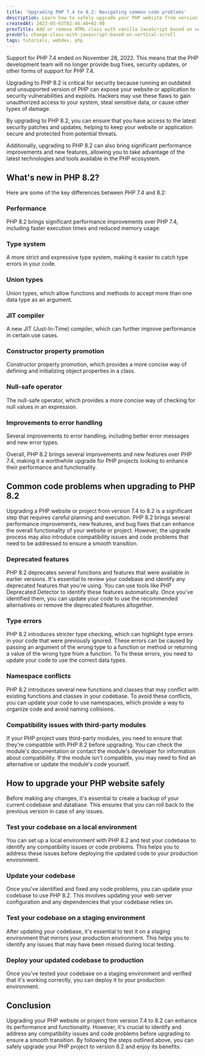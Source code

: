 ```yaml
---
title: 'Upgrading PHP 7.4 to 8.2: Navigating common code problems'
description: Learn how to safely upgrade your PHP website from version 7.4 to 8.2, including how to navigate common code problems and compatibility issues.
createdAt: 2023-05-03T02:46:40+02:00
prevTitle: Add or remove HTML class with vanilla JavaScript based on vertical scroll
prevUrl: change-class-with-javascript-based-on-vertical-scroll
tags: tutorials, webdev, php
---
```


Support for PHP 7.4 ended on November 28, 2022. This means that the PHP development team will no longer provide bug fixes, security updates, or other forms of support for PHP 7.4.

Upgrading to PHP 8.2 is critical for security because running an outdated and unsupported version of PHP can expose your website or application to security vulnerabilities and exploits. Hackers may use these flaws to gain unauthorized access to your system, steal sensitive data, or cause other types of damage.

By upgrading to PHP 8.2, you can ensure that you have access to the latest security patches and updates, helping to keep your website or application secure and protected from potential threats.

Additionally, upgrading to PHP 8.2 can also bring significant performance improvements and new features, allowing you to take advantage of the latest technologies and tools available in the PHP ecosystem.

## What's new in PHP 8.2?

Here are some of the key differences between PHP 7.4 and 8.2:

### Performance

PHP 8.2 brings significant performance improvements over PHP 7.4, including faster execution times and reduced memory usage.

### Type system

A more strict and expressive type system, making it easier to catch type errors in your code.

### Union types

Union types, which allow functions and methods to accept more than one data type as an argument.

### JIT compiler

A new JIT (Just-In-Time) compiler, which can further improve performance in certain use cases.

### Constructor property promotion

Constructor property promotion, which provides a more concise way of defining and initializing object properties in a class.

### Null-safe operator

The null-safe operator, which provides a more concise way of checking for null values in an expression.

### Improvements to error handling

Several improvements to error handling, including better error messages and new error types.

Overall, PHP 8.2 brings several improvements and new features over PHP 7.4, making it a worthwhile upgrade for PHP projects looking to enhance their performance and functionality.

## Common code problems when upgrading to PHP 8.2

Upgrading a PHP website or project from version 7.4 to 8.2 is a significant step that requires careful planning and execution. PHP 8.2 brings several performance improvements, new features, and bug fixes that can enhance the overall functionality of your website or project. However, the upgrade process may also introduce compatibility issues and code problems that need to be addressed to ensure a smooth transition.

### Deprecated features

PHP 8.2 deprecates several functions and features that were available in earlier versions. It's essential to review your codebase and identify any deprecated features that you're using. You can use tools like PHP Deprecated Detector to identify these features automatically. Once you've identified them, you can update your code to use the recommended alternatives or remove the deprecated features altogether.

### Type errors

PHP 8.2 introduces stricter type checking, which can highlight type errors in your code that were previously ignored. These errors can be caused by passing an argument of the wrong type to a function or method or returning a value of the wrong type from a function. To fix these errors, you need to update your code to use the correct data types.

### Namespace conflicts

PHP 8.2 introduces several new functions and classes that may conflict with existing functions and classes in your codebase. To avoid these conflicts, you can update your code to use namespaces, which provide a way to organize code and avoid naming collisions.

### Compatibility issues with third-party modules

If your PHP project uses third-party modules, you need to ensure that they're compatible with PHP 8.2 before upgrading. You can check the module's documentation or contact the module's developer for information about compatibility. If the module isn't compatible, you may need to find an alternative or update the module's code yourself.

## How to upgrade your PHP website safely

Before making any changes, it's essential to create a backup of your current codebase and database. This ensures that you can roll back to the previous version in case of any issues.

### Test your codebase on a local environment

You can set up a local environment with PHP 8.2 and test your codebase to identify any compatibility issues or code problems. This helps you to address these issues before deploying the updated code to your production environment.

### Update your codebase

Once you've identified and fixed any code problems, you can update your codebase to use PHP 8.2. This involves updating your web server configuration and any dependencies that your codebase relies on.

### Test your codebase on a staging environment

After updating your codebase, it's essential to test it on a staging environment that mirrors your production environment. This helps you to identify any issues that may have been missed during local testing.

### Deploy your updated codebase to production

Once you've tested your codebase on a staging environment and verified that it's working correctly, you can deploy it to your production environment.

## Conclusion

Upgrading your PHP website or project from version 7.4 to 8.2 can enhance its performance and functionality. However, it's crucial to identify and address any compatibility issues and code problems before upgrading to ensure a smooth transition. By following the steps outlined above, you can safely upgrade your PHP project to version 8.2 and enjoy its benefits.
